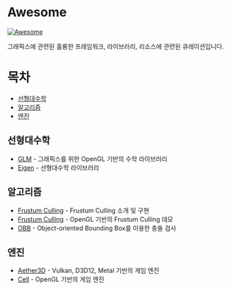 # Awesome

[![Awesome](https://awesome.re/badge.svg)](https://awesome.re)

그래픽스에 관련된 훌륭한 프레임워크, 라이브러리, 리소스에 관련된 큐레이션입니다.

# 목차

* [선형대수학](#선형대수학)
* [알고리즘](#알고리즘)
* [엔진](#엔진)

## 선형대수학

* [GLM](https://github.com/g-truc/glm) - 그래픽스를 위한 OpenGL 기반의 수학 라이브러리
* [Eigen](https://gitlab.com/libeigen/eigen) - 선형대수학 라이브러리

## 알고리즘

* [Frustum Culling](https://www.gamedev.net/articles/programming/general-and-gameplay-programming/frustum-culling-r4613/) - Frustum Culling 소개 및 구현
* [Frustum Culling](https://github.com/willis7/OpenGL-SDL/tree/master/Frustum%20Culling) - OpenGL 기반의 Frustum Culling  데모 
* [OBB](http://www.gingaminga.com/Data/Note/oriented_bounding_boxes/) - Object-oriented Bounding Box를 이용한 충돌 검사

## 엔진

* [Aether3D](https://github.com/bioglaze/aether3d) - Vulkan, D3D12, Metal 기반의 게임 엔진
* [Cell](https://github.com/JoeyDeVries/Cell) - OpenGL 기반의 게임 엔진
